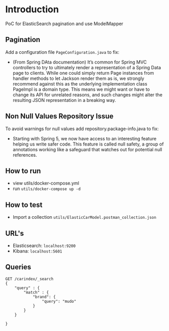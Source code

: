 # Introduction
PoC for ElasticSearch pagination and use ModelMapper

## Pagination
Add a configuration file `PageConfiguration.java` to fix: 
* (From Spring DAta documentation) It’s common for Spring MVC controllers to try to ultimately render a representation of a Spring Data page to clients. While one could simply return Page instances from handler methods to let Jackson render them as is, we strongly recommend against this as the underlying implementation class PageImpl is a domain type. This means we might want or have to change its API for unrelated reasons, and such changes might alter the resulting JSON representation in a breaking way.

## Non Null Values Repository Issue
To avoid warnings for null values add repository.package-info.java
to fix:
* Starting with Spring 5, we now have access to an interesting feature helping us write safer code. This feature is called null safety, a group of annotations working like a safeguard that watches out for potential null references.


## How to run 
* view utils/docker-compose.yml
* run ``utils/docker-compose up -d``

## How to test
* Import a collection ``utils/ElasticCarModel.postman_collection.json``


## URL's
* Elasticsearch: ``localhost:9200``
* Kibana: ``localhost:5601``

## Queries
    
``` 
GET /carindex/_search
{
    "query" : {
        "match" : {
            "brand": {
                "query": "mudo"
            }
        }
    }

}
 ```